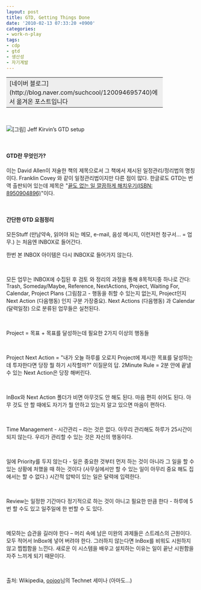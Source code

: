 ```yaml
---
layout: post
title: GTD, Getting Things Done
date: '2010-02-13 07:33:20 +0900'
categories:
- work-n-play
tags:
- cdp
- gtd
- 생산성
- 자기계발
---
```

<div align="center">   <table width="400" align="center" border="0" cellpadding="10" cellspacing="0"><tbody>       <tr>         <td width="400" bgcolor="#eeeeee" valign="top">           
[네이버 블로그](http://blog.naver.com/suchcool/120094695740)에서 옮겨온 포스트입니다
         </td>       </tr>     </tbody></table> </div>  
 
  
![](http://localhost:8000/wp-content/uploads/1/cfile9.uf.117C81324CDBDCA6544603.png)[그림] Jeff Kirvin’s GTD setup 
  
 
  #### GTD란 무엇인가? 
  
이는 David Allen이 저술한 책의 제목으로서 그 책에서 제시된 일정관리/정리법의 명칭이다. Franklin Covey 와 같이 일정관리법이지만 다른 점이 많다. 한글로도 GTD는 번역 출판되어 있는데 제목은 "[끝도 없는 일 깔끔하게 해치우기(ISBN: 8950904896)](http://www.book21.co.kr/xt_iview.php?code=1-BOOK::2-BOOKS::3-B004-000079)"이다. 
  
 
  #### 간단한 GTD 요점정리 
  
모든Stuff (만남약속, 읽어야 되는 메모, e-mail, 음성 메시지, 이런저런 청구서... = 업무.) 는 처음엔 INBOX로 들어간다. 
  
한번 본 INBOX 아이템은 다시 INBOX로 들어가지 않는다. 
  
 
  
모든 업무는 INBOX에 수집된 후 검토 와 정리의 과정을 통해 8목적지중 하나로 간다: Trash, Someday/Maybe, Reference, NextActions, Project, Waiting For, Calendar, Project Plans (그림참고 - 행동을 취할 수 있는지 없는지, Project인지 Next Action (다음행동) 인지 구분 가장중요). Next Actions (다음행동) 과 Calendar (달력일정) 으로 분류된 업무들은 실천된다.
  
 
  
Project = 목표 + 목표를 달성하는데 필요한 2가지 이상의 행동들 
  
 
  
Project Next Action = "내가 오늘 하루를 오로지 Project에 제시한 목표를 달성하는데 투자한다면 당장 뭘 하기 시작할까?" 이질문의 답. 2Minute Rule = 2분 안에 끝낼 수 있는 Next Action은 당장 해버린다. 
  
 
  
InBox와 Next Action 폴더가 비면 아무것도 안 해도 된다. 마음 편히 쉬어도 된다. 아무 것도 안 할 때에도 자기가 뭘 안하고 있는지 알고 있으면 마음이 편하다.
  
 
  
Time Management - 시간관리 – 라는 것은 없다. 아무리 관리해도 하루가 25시간이 되지 않는다. 우리가 관리할 수 있는 것은 자신의 행동이다. 
  
 
  
일에 Priority를 두지 않는다 - 일은 중요한 것부터 먼저 하는 것이 아니라 그 일을 할 수 있는 상황에 처했을 때 하는 것이다 (사무실에서만 할 수 있는 일이 아무리 중요 해도 집에서는 할 수 없다.) 시간적 압박이 있는 일은 달력에 입력한다. 
  
 
  
Review는 일정한 기간마다 정기적으로 하는 것이 아니고 필요한 만큼 한다 - 하루에 5번 할 수도 있고 일주일에 한 번할 수 도 있다. 
  
 
  
메모하는 습관을 길러야 한다 – 머리 속에 남은 미완의 과제들은 스트레스의 근원이다. 모두 적어서 InBox에 넣어 버려야 한다. 그러하지 않는다면 InBox를 비워도 시원하지 않고 찝찝함을 느낀다. 새로운 이 시스템을 배우고 설치하는 이유는 일이 끝난 시원함을 자주 느끼게 되기 때문이다. 
  
 
  
출처: Wikipedia, [oojoo](http://oojoo.tistory.com/)님의 Technet 세미나 (아마도...)
